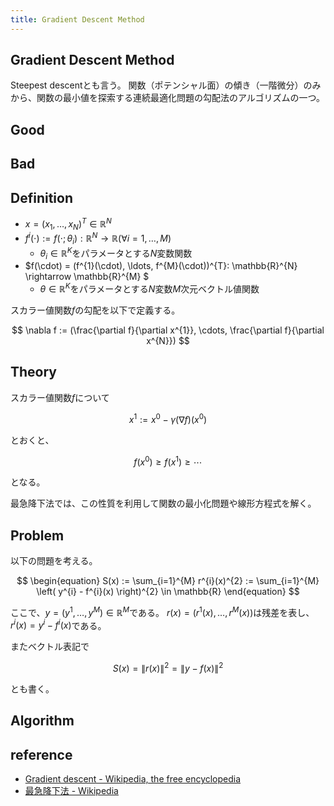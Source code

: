 ```yaml
---
title: Gradient Descent Method
---
```


## Gradient Descent Method
Steepest descentとも言う。
関数（ポテンシャル面）の傾き（一階微分）のみから、関数の最小値を探索する連続最適化問題の勾配法のアルゴリズムの一つ。

## Good

## Bad

## Definition
* $x = (x_{1}, \ldots, x_{N})^{T} \in \mathbb{R}^{N}$
* $f^{i}(\cdot) := f(\cdot; \theta_{i}): \mathbb{R}^{N} \rightarrow \mathbb{R} (\forall i = 1, \ldots, M)$
    * $\theta_{i} \in \mathbb{R}^{K}$をパラメータとする$N$変数関数
* $f(\cdot) = (f^{1}(\cdot), \ldots, f^{M}(\cdot))^{T}: \mathbb{R}^{N} \rightarrow \mathbb{R}^{M} $
    * $\theta \in \mathbb{R}^{K}$をパラメータとする$N$変数$M$次元ベクトル値関数

スカラー値関数$f$の勾配を以下で定義する。

$$
    \nabla f
    :=
    (\frac{\partial f}{\partial x^{1}}, \cdots, \frac{\partial f}{\partial x^{N}})
$$

## Theory
スカラー値関数$f$について

$$
    x^{1}
    :=
    x^{0}
    -
    \gamma 
    (\nabla f)(x^{0})
$$

とおくと、

$$
    f(x^{0}) \ge f(x^{1}) \ge \cdots
$$

となる。

最急降下法では、この性質を利用して関数の最小化問題や線形方程式を解く。

## Problem
以下の問題を考える。

$$
\begin{equation}
    S(x) 
        := \sum_{i=1}^{M} r^{i}(x)^{2}
        := \sum_{i=1}^{M} \left( y^{i} - f^{i}(x) \right)^{2}  \in \mathbb{R}
\end{equation}
$$

ここで、$y = (y^{1}, \ldots, y^{M}) \in \mathbb{R}^{M}$である。
$r(x) = (r^{1}(x), \ldots, r^{M}(x))$は残差を表し、$r^{i}(x) = y^{i} - f^{i}(x)$である。


またベクトル表記で

$$
\begin{equation}
S(x) 
    = \left\| r(x) \right\|^{2}
    = \left\| y - f(x) \right\|^{2}
\end{equation}
$$

とも書く。

## Algorithm

## reference
* [Gradient descent - Wikipedia, the free encyclopedia](https://en.wikipedia.org/wiki/Gradient_descent)
* [最急降下法 - Wikipedia](https://ja.wikipedia.org/wiki/%E6%9C%80%E6%80%A5%E9%99%8D%E4%B8%8B%E6%B3%95)


